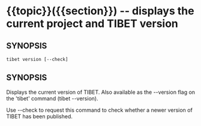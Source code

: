 {{topic}}({{section}}) -- displays the current project and TIBET version
=============================================

## SYNOPSIS

    tibet version [--check]

## SYNOPSIS

Displays the current version of TIBET. Also available as the
--version flag on the 'tibet' command (tibet --version).

Use --check to request this command to check whether a newer
version of TIBET has been published.

